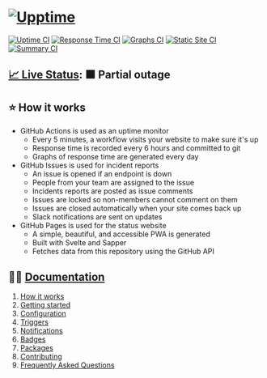 # [![Upptime](https://raw.githubusercontent.com/upptime/upptime.js.org/master/static/img/logo.svg)](https://upptime.js.org)

[![Uptime CI](https://github.com/JayRovacsek/upptime/workflows/Uptime%20CI/badge.svg)](https://github.com/JayRovasek/upptime/actions?query=workflow%3A%22Uptime+CI%22)
[![Response Time CI](https://github.com/JayRovasek/upptime/workflows/Response%20Time%20CI/badge.svg)](https://github.com/JayRovasek/upptime/actions?query=workflow%3A%22Response+Time+CI%22)
[![Graphs CI](https://github.com/JayRovasek/upptime/workflows/Graphs%20CI/badge.svg)](https://github.com/JayRovasek/upptime/actions?query=workflow%3A%22Graphs+CI%22)
[![Static Site CI](https://github.com/JayRovasek/upptime/workflows/Static%20Site%20CI/badge.svg)](https://github.com/JayRovasek/upptime/actions?query=workflow%3A%22Static+Site+CI%22)
[![Summary CI](https://github.com/JayRovasek/upptime/workflows/Summary%20CI/badge.svg)](https://github.com/JayRovasek/upptime/actions?query=workflow%3A%22Summary+CI%22)

## [📈 Live Status](https://demo.upptime.js.org): <!--live status--> **🟧 Partial outage**

<!--start: status pages-->
<!-- This summary is generated by Upptime (https://github.com/upptime/upptime) -->
<!-- Do not edit this manually, your changes will be overwritten -->
<!-- prettier-ignore -->

<!--end: status pages-->

<!--start: docs-->

## ⭐ How it works

- GitHub Actions is used as an uptime monitor
  - Every 5 minutes, a workflow visits your website to make sure it's up
  - Response time is recorded every 6 hours and committed to git
  - Graphs of response time are generated every day
- GitHub Issues is used for incident reports
  - An issue is opened if an endpoint is down
  - People from your team are assigned to the issue
  - Incidents reports are posted as issue comments
  - Issues are locked so non-members cannot comment on them
  - Issues are closed automatically when your site comes back up
  - Slack notifications are sent on updates
- GitHub Pages is used for the status website
  - A simple, beautiful, and accessible PWA is generated
  - Built with Svelte and Sapper
  - Fetches data from this repository using the GitHub API

## 👩‍💻 [Documentation](https://upptime.js.org)

1. [How it works](https://upptime.js.org/docs)
1. [Getting started](https://upptime.js.org/docs/get-started)
1. [Configuration](https://upptime.js.org/docs/configuration)
1. [Triggers](https://upptime.js.org/docs/triggers)
1. [Notifications](https://upptime.js.org/docs/notifications)
1. [Badges](https://upptime.js.org/docs/badges)
1. [Packages](https://upptime.js.org/docs/packages)
1. [Contributing](https://upptime.js.org/docs/contributing)
1. [Frequently Asked Questions](https://upptime.js.org/docs/faq)
